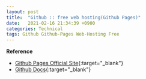```yaml
---
layout: post
title:  "Github :: free web hosting(Github Pages)"
date:   2021-02-16 21:34:39 +0900
categories: Technical
tags: Github Github-Pages Web-Hosting Free
---
```


**Reference**
- [Github Pages Official Site](https://pages.github.com/){:target="_blank"}
- [Github Docs](https://docs.github.com/en/github/working-with-github-pages){:target="_blank"}
